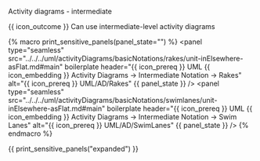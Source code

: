 <span id="title">Activity diagrams - intermediate</span>

<span id="prereqs"></span>

<span id="outcomes">{{ icon_outcome }} Can use intermediate-level activity diagrams</span>

<div id="body">

{% macro print_sensitive_panels(panel_state="") %}
<panel type="seamless" src="../../../uml/activityDiagrams/basicNotations/rakes/unit-inElsewhere-asFlat.md#main" boilerplate header="{{ icon_prereq }} UML {{ icon_embedding }} Activity Diagrams → Intermediate Notation → Rakes" alt="{{ icon_prereq }} UML/AD/Rakes" {{ panel_state }} />
<panel type="seamless" src="../../../uml/activityDiagrams/basicNotations/swimlanes/unit-inElsewhere-asFlat.md#main" boilerplate header="{{ icon_prereq }} UML {{ icon_embedding }} Activity Diagrams → Intermediate Notation → Swim Lanes" alt="{{ icon_prereq }} UML/AD/SwimLanes" {{ panel_state }} />
{% endmacro %}

{{ print_sensitive_panels("expanded") }}

</div>

<div id="extras">
</div>
